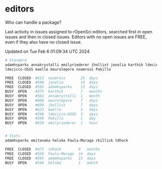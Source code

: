 # editors

Who can handle a package?

Last activity in issues assigned to rOpenSci editors, searched first in open
issues and then in closed issues. Editors with no open issues are FREE, even if
they also have no closed issue.


Updated on Tue Feb 6 01:09:34 UTC 2024

```bash
# Standard
adamhsparks annakrystalli emilyriederer jhollist jooolia karthik ldecicco
ldecicco-USGS maelle maurolepore noamross Pakillo

FREE  CLOSED  #613  noamross       25  days
FREE  CLOSED  #500  jooolia        14  days
FREE  CLOSED  #595  adamhsparks    13  days
BUSY  OPEN    #575  karthik        7   months
BUSY  OPEN    #502  annakrystalli  1   month
BUSY  OPEN    #608  maurolepore    7   days
BUSY  OPEN    #609  jhollist       7   days
BUSY  OPEN    #623  maelle         5   days
BUSY  OPEN    #598  ldecicco-USGS  3   days
BUSY  OPEN    #599  Pakillo        1   day
BUSY  OPEN    #619  emilyriederer  1   hour


# Stats
adamhsparks emitanaka helske Paula-Moraga rkillick tdhock

FREE  CLOSED  #475  tdhock        8   months
FREE  CLOSED  #559  Paula-Moraga  14  days
FREE  CLOSED  #595  adamhsparks   13  days
BUSY  OPEN    #546  helske        1   month
```
